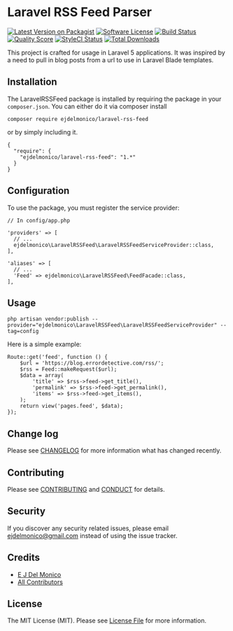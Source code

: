 # Laravel RSS Feed Parser

[![Latest Version on Packagist][ico-version]][link-packagist]
[![Software License][ico-license]](LICENSE.md)
[![Build Status][ico-travis]][link-travis]
[![Quality Score][ico-scrutinizer]][link-scrutinizer]
[![StyleCI Status][ico-styleci]][link-styleci]
[![Total Downloads][ico-downloads]][link-downloads]


This project is crafted for usage in Laravel 5 applications. It was inspired by a need to pull in blog posts from a url to use in Laravel Blade templates.

## Installation

The LaravelRSSFeed package is installed by requiring the package in your `composer.json`. You can either do it via composer install
```
composer require ejdelmonico/laravel-rss-feed
```
or by simply including it.
```
{
  "require": {
    "ejdelmonico/laravel-rss-feed": "1.*"
  }
}
```

## Configuration

To use the package, you must register the service provider:
```
// In config/app.php

'providers' => [
  // ...
  ejdelmonico\LaravelRSSFeed\LaravelRSSFeedServiceProvider::class,
],

'aliases' => [
  // ...
  'Feed' => ejdelmonico\LaravelRSSFeed\FeedFacade::class,
],
```

## Usage

```
php artisan vendor:publish --provider="ejdelmonico\LaravelRSSFeed\LaravelRSSFeedServiceProvider" --tag=config
```
Here is a simple example:
```
Route::get('feed', function () {
    $url = 'https://blog.errordetective.com/rss/';
    $rss = Feed::makeRequest($url);
    $data = array(
        'title' => $rss->feed->get_title(),
        'permalink' => $rss->feed->get_permalink(),
        'items' => $rss->feed->get_items(),
    );
    return view('pages.feed', $data);
});
```

## Change log

Please see [CHANGELOG](CHANGELOG.md) for more information what has changed recently.

## Contributing

Please see [CONTRIBUTING](CONTRIBUTING.md) and [CONDUCT](CONDUCT.md) for details.

## Security

If you discover any security related issues, please email ejdelmonico@gmail.com instead of using the issue tracker.

## Credits

- [E J Del Monico][link-author]
- [All Contributors][link-contributors]

## License

The MIT License (MIT). Please see [License File](LICENSE.md) for more information.

[ico-version]: https://img.shields.io/packagist/v/ejdelmonico/laravel-rss-feed.svg?style=flat-square
[ico-license]: https://img.shields.io/badge/license-MIT-brightgreen.svg?style=flat-square
[ico-travis]: https://img.shields.io/travis/ejdelmonico/LaravelRSSFeed/master.svg?style=flat-square
[ico-scrutinizer]: https://img.shields.io/scrutinizer/g/ejdelmonico/LaravelRSSFeed.svg?style=flat-square
[ico-styleci]: https://styleci.io/repos/72316992/shield?style=flat
[ico-downloads]: https://img.shields.io/packagist/dt/ejdelmonico/laravel-rss-feed.svg?style=flat-square

[link-packagist]: https://packagist.org/packages/ejdelmonico/laravel-rss-feed
[link-travis]: https://travis-ci.org/ejdelmonico/LaravelRSSFeed
[link-scrutinizer]: https://scrutinizer-ci.com/g/ejdelmonico/LaravelRSSFeed/?branch=master
[link-styleci]: https://styleci.io/repos/72316992?style=flat
[link-downloads]: https://packagist.org/packages/ejdelmonico/laravel-rss-feed
[link-author]: https://github.com/ejdelmonico
[link-contributors]: ../../contributors
